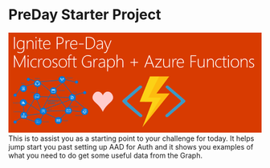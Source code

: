 # PreDay Starter Project
![git clone link](images/Ignite17PreDayBanner.png)
This is to assist you as a starting point to your challenge for today. It helps jump start you past setting up AAD for Auth and it shows you examples of what you need to do get some useful data from the Graph.